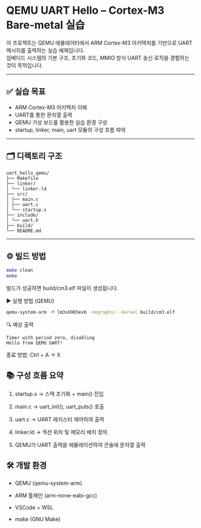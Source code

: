 # QEMU UART Hello – Cortex-M3 Bare-metal 실습

이 프로젝트는 QEMU 에뮬레이터에서 ARM Cortex-M3 아키텍처를 기반으로 UART 메시지를 출력하는 실습 예제입니다.  
임베디드 시스템의 기본 구조, 초기화 코드, MMIO 방식 UART 송신 로직을 경험하는 것이 목적입니다.

---

## ✅ 실습 목표

- ARM Cortex-M3 아키텍처 이해
- UART를 통한 문자열 출력
- QEMU 가상 보드를 활용한 실습 환경 구성
- startup, linker, main, uart 모듈의 구성 흐름 파악

---

## 🗂️ 디렉토리 구조
```
uart_hello_qemu/
├── Makefile
├── linker/
│ └── linker.ld
├── src/
│ ├── main.c
│ ├── uart.c
│ └── startup.s
├── include/
│ └── uart.h
├── build/
└── README.md
```
---

## ⚙️ 빌드 방법

```bash
make clean
make
```
빌드가 성공하면 build/cm3.elf 파일이 생성됩니다.

▶️ 실행 방법 (QEMU)
```bash
qemu-system-arm -M lm3s6965evb -nographic -kernel build/cm3.elf
```
🔍 예상 출력
```
Timer with period zero, disabling
Hello from QEMU UART!
```
종료 방법: Ctrl + A -> X 

## 📚 구성 흐름 요약
1. startup.s → 스택 초기화 + main() 진입

1. main.c → uart_init(), uart_puts() 호출

1. uart.c → UART 레지스터 제어하여 출력

1. linker.ld → 섹션 위치 및 메모리 배치 정의

1. QEMU가 UART 출력을 에뮬레이션하여 콘솔에 문자열 출력

## 🛠️ 개발 환경
- QEMU (qemu-system-arm)

- ARM 툴체인 (arm-none-eabi-gcc)

- VSCode + WSL

- make (GNU Make)
